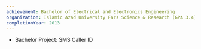 ```yaml
---
achievement: Bachelor of Electrical and Electronics Engineering
organization: Islamic Azad University Fars Science & Research (GPA 3.4)
completionYear: 2013
---
```

- Bachelor Project: SMS Caller ID  
